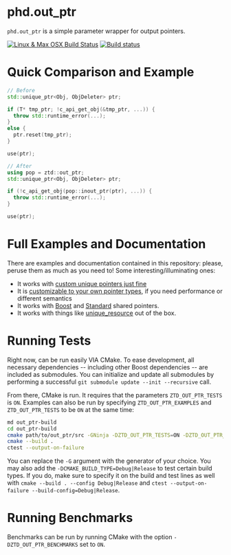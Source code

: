 # phd.out_ptr

`phd.out_ptr` is a simple parameter wrapper for output pointers.

[![Linux & Max OSX Build Status](https://travis-ci.org/ThePhD/out_ptr.svg?branch=master)](https://travis-ci.org/ThePhD/out_ptr)
[![Build status](https://ci.appveyor.com/api/projects/status/aj895ac668xa8jo0?svg=true)](https://ci.appveyor.com/project/ThePhD/out-ptr)


# Quick Comparison and Example

```cpp
// Before
std::unique_ptr<Obj, ObjDeleter> ptr;

if (T* tmp_ptr; !c_api_get_obj(&tmp_ptr, ...)) {
  throw std::runtime_error(...);
}
else {
  ptr.reset(tmp_ptr);
}

use(ptr);
```

```cpp
// After
using pop = ztd::out_ptr;
std::unique_ptr<Obj, ObjDeleter> ptr;

if (!c_api_get_obj(pop::inout_ptr(ptr), ...)) {
  throw std::runtime_error(...);
}

use(ptr);
```


# Full Examples and Documentation

There are examples and documentation contained in this repository: please, peruse them as much as you need to! Some interesting/illuminating ones:

- It works with [custom unique pointers just fine](examples/source/std.custom_unique_ptr.cpp)
- It is [customizable to your own pointer types](examples/source/custom.handle.cpp), if you need performance or different semantics
- It works with [Boost](examples/source/boost.shared_ptr.cpp) and [Standard](examples/source/std.shared_ptr.cpp) shared pointers.
- It works with things like [unique_resource](https://github.com/okdshin/unique_resource) out of the box.


# Running Tests

Right now, can be run easily VIA CMake. To ease development, all necessary dependencies -- including other Boost dependencies -- are included as submodules. You can initialize and update all submodules by performing a successful `git submodule update --init --recursive` call.

From there, CMake is run. It requires that the parameters `ZTD_OUT_PTR_TESTS` is `ON`. Examples can also be run by specifying `ZTD_OUT_PTR_EXAMPLES` and `ZTD_OUT_PTR_TESTS` to be `ON` at the same time:

```bash
md out_ptr-build
cd out_ptr-build
cmake path/to/out_ptr/src -GNinja -DZTD_OUT_PTR_TESTS=ON -DZTD_OUT_PTR_EXAMPLES=ON
cmake --build .
ctest --output-on-failure
```

You can replace the `-G` argument with the generator of your choice. You may also add the `-DCMAKE_BUILD_TYPE=Debug|Release` to test certain build types. If you do, make sure to specify it on the build and test lines as well with `cmake --build . --config Debug|Release` and `ctest --output-on-failure --build-config=Debug|Release`.


# Running Benchmarks

Benchmarks can be run by running CMake with the option `-DZTD_OUT_PTR_BENCHMARKS` set to `ON`.
